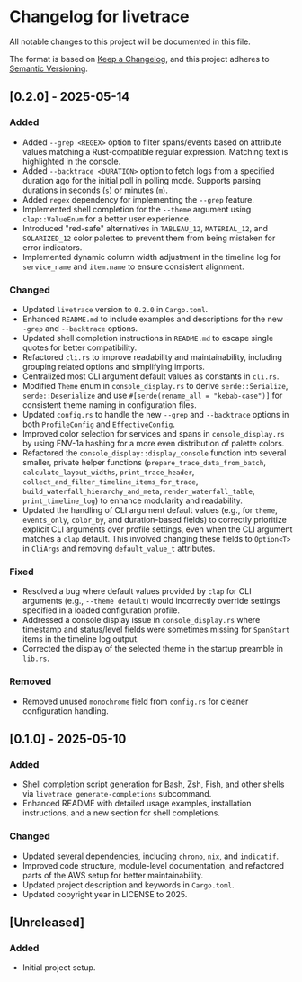 # Changelog for livetrace

All notable changes to this project will be documented in this file.

The format is based on [Keep a Changelog](https://keepachangelog.com/en/1.0.0/),
and this project adheres to [Semantic Versioning](https://semver.org/spec/v2.0.0.html).

## [0.2.0] - 2025-05-14

### Added
- Added `--grep <REGEX>` option to filter spans/events based on attribute values matching a Rust-compatible regular expression. Matching text is highlighted in the console.
- Added `--backtrace <DURATION>` option to fetch logs from a specified duration ago for the initial poll in polling mode. Supports parsing durations in seconds (`s`) or minutes (`m`).
- Added `regex` dependency for implementing the `--grep` feature.
- Implemented shell completion for the `--theme` argument using `clap::ValueEnum` for a better user experience.
- Introduced "red-safe" alternatives in `TABLEAU_12`, `MATERIAL_12`, and `SOLARIZED_12` color palettes to prevent them from being mistaken for error indicators.
- Implemented dynamic column width adjustment in the timeline log for `service_name` and `item.name` to ensure consistent alignment.

### Changed
- Updated `livetrace` version to `0.2.0` in `Cargo.toml`.
- Enhanced `README.md` to include examples and descriptions for the new `--grep` and `--backtrace` options.
- Updated shell completion instructions in `README.md` to escape single quotes for better compatibility.
- Refactored `cli.rs` to improve readability and maintainability, including grouping related options and simplifying imports.
- Centralized most CLI argument default values as constants in `cli.rs`.
- Modified `Theme` enum in `console_display.rs` to derive `serde::Serialize`, `serde::Deserialize` and use `#[serde(rename_all = "kebab-case")]` for consistent theme naming in configuration files.
- Updated `config.rs` to handle the new `--grep` and `--backtrace` options in both `ProfileConfig` and `EffectiveConfig`.
- Improved color selection for services and spans in `console_display.rs` by using FNV-1a hashing for a more even distribution of palette colors.
- Refactored the `console_display::display_console` function into several smaller, private helper functions (`prepare_trace_data_from_batch`, `calculate_layout_widths`, `print_trace_header`, `collect_and_filter_timeline_items_for_trace`, `build_waterfall_hierarchy_and_meta`, `render_waterfall_table`, `print_timeline_log`) to enhance modularity and readability.
- Updated the handling of CLI argument default values (e.g., for `theme`, `events_only`, `color_by`, and duration-based fields) to correctly prioritize explicit CLI arguments over profile settings, even when the CLI argument matches a `clap` default. This involved changing these fields to `Option<T>` in `CliArgs` and removing `default_value_t` attributes.

### Fixed
- Resolved a bug where default values provided by `clap` for CLI arguments (e.g., `--theme default`) would incorrectly override settings specified in a loaded configuration profile.
- Addressed a console display issue in `console_display.rs` where timestamp and status/level fields were sometimes missing for `SpanStart` items in the timeline log output.
- Corrected the display of the selected theme in the startup preamble in `lib.rs`.

### Removed
- Removed unused `monochrome` field from `config.rs` for cleaner configuration handling.

## [0.1.0] - 2025-05-10

### Added
- Shell completion script generation for Bash, Zsh, Fish, and other shells via `livetrace generate-completions` subcommand.
- Enhanced README with detailed usage examples, installation instructions, and a new section for shell completions.

### Changed
- Updated several dependencies, including `chrono`, `nix`, and `indicatif`.
- Improved code structure, module-level documentation, and refactored parts of the AWS setup for better maintainability.
- Updated project description and keywords in `Cargo.toml`.
- Updated copyright year in LICENSE to 2025.

## [Unreleased]

### Added
- Initial project setup.
